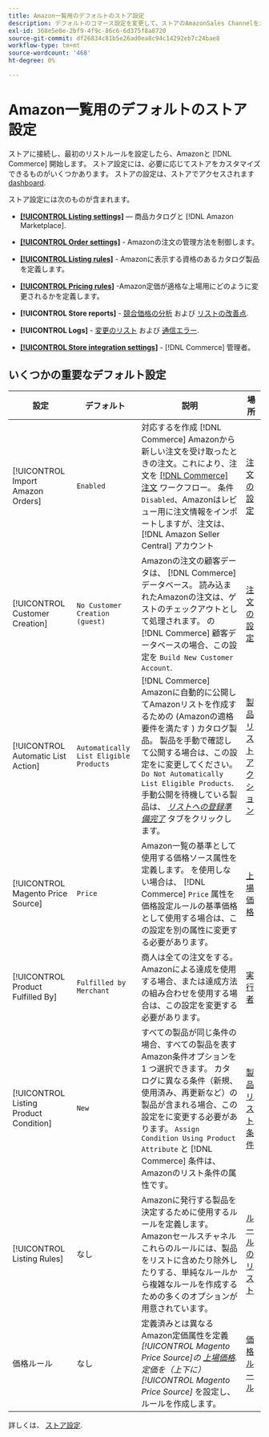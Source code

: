 ```yaml
---
title: Amazon一覧用のデフォルトのストア設定
description: デフォルトのコマース設定を変更して、ストアのAmazonSales Channelをカスタマイズします。
exl-id: 368e5e8e-2bf9-4f9c-86c6-6d375f8a8720
source-git-commit: df26834c81b5e26ad0ea8c94c14292eb7c24bae8
workflow-type: tm+mt
source-wordcount: '468'
ht-degree: 0%

---
```


# Amazon一覧用のデフォルトのストア設定

ストアに接続し、最初のリストルールを設定したら、Amazonと [!DNL Commerce] 開始します。 ストア設定には、必要に応じてストアをカスタマイズできるものがいくつかあります。 ストアの設定は、ストアでアクセスされます [dashboard](./amazon-store-dashboard.md).

ストア設定には次のものが含まれます。

- [**[!UICONTROL Listing settings]**](./listing-settings.md)  — 商品カタログと [!DNL Amazon Marketplace].

- [**[!UICONTROL Order settings]**](./order-settings.md) - Amazonの注文の管理方法を制御します。

- [**[!UICONTROL Listing rules]**](./listing-rules.md) - Amazonに表示する資格のあるカタログ製品を定義します。

- [**[!UICONTROL Pricing rules]**](./pricing-products.md) -Amazon定価が適格な上場用にどのように変更されるかを定義します。

- **[!UICONTROL Store reports]** - [競合価格の分析](./competitive-price-analysis.md) および [リストの改善点](./listing-improvements.md).

- **[!UICONTROL Logs]** - [変更のリスト](./listing-changes-log.md) および [通信エラー](./communication-errors-log.md).

- [**[!UICONTROL Store integration settings]**](./store-integration-settings.md) - [!DNL Commerce] 管理者。

## いくつかの重要なデフォルト設定

| 設定 | デフォルト | 説明 | 場所 |
|--- |--- |--- |--- |
| [!UICONTROL Import Amazon Orders] | `Enabled` | 対応するを作成 [!DNL Commerce] Amazonから新しい注文を受け取ったときの注文。これにより、注文を [[!DNL Commerce] 注文](https://experienceleague.adobe.com/docs/commerce-admin/stores-sales/order-management/orders/orders.html) ワークフロー。 条件 `Disabled`、Amazonはレビュー用に注文情報をインポートしますが、注文は、 [!DNL Amazon Seller Central] アカウント | [注文の設定](./order-settings.md) |
| [!UICONTROL Customer Creation] | `No Customer Creation (guest)` | Amazonの注文の顧客データは、 [!DNL Commerce] データベース。 読み込まれたAmazonの注文は、ゲストのチェックアウトとして処理されます。 の [!DNL Commerce] 顧客データベースの場合、この設定を `Build New Customer Account`. | [注文の設定](./order-settings.md) |
| [!UICONTROL Automatic List Action] | `Automatically List Eligible Products` | [!DNL Commerce] Amazonに自動的に公開してAmazonリストを作成するための (Amazonの適格要件を満たす ) カタログ製品。 製品を手動で確認して公開する場合は、この設定をに変更してください。 `Do Not Automatically List Eligible Products`. 手動公開を待機している製品は、 [_リストへの登録準備完了_](./ready-to-list.md) タブをクリックします。 | [製品リストアクション](./product-listing-actions.md) |
| [!UICONTROL Magento Price Source] | `Price` | Amazon一覧の基準として使用する価格ソース属性を定義します。 を使用しない場合は、 [!DNL Commerce] `Price` 属性を価格設定ルールの基準価格として使用する場合は、この設定を別の属性に変更する必要があります。 | [上場価格](./listing-price.md) |
| [!UICONTROL Product Fulfilled By] | `Fulfilled by Merchant` | 商人は全ての注文をする。 Amazonによる達成を使用する場合、または達成方法の組み合わせを使用する場合は、この設定を変更する必要があります。 | [実行者](./listing-price.md) |
| [!UICONTROL Listing Product Condition] | `New` | すべての製品が同じ条件の場合、すべての製品を表すAmazon条件オプションを 1 つ選択できます。 カタログに異なる条件（新規、使用済み、再更新など）の製品が含まれる場合、この設定をに変更する必要があります。 `Assign Condition Using Product Attribute` と [!DNL Commerce] 条件は、Amazonのリスト条件の属性です。 | [製品リスト条件](./product-listing-condition.md) |
| [!UICONTROL Listing Rules] | なし | Amazonに発行する製品を決定するために使用するルールを定義します。Amazonセールスチャネル これらのルールには、製品をリストに含めたり除外したりする、単純なルールから複雑なルールを作成するための多くのオプションが用意されています。 | [ルールのリスト](./listing-rules.md) |
| 価格ルール | なし | 定義済みとは異なるAmazon定価属性を定義 _[!UICONTROL Magento Price Source]_の [上場価格](./listing-price.md). 定価を（上下に）_[!UICONTROL Magento Price Source]_ を設定し、ルールを作成します。 | [価格ルール](./pricing-products.md) |

詳しくは、 [ストア設定](./ob-store-review.md).
